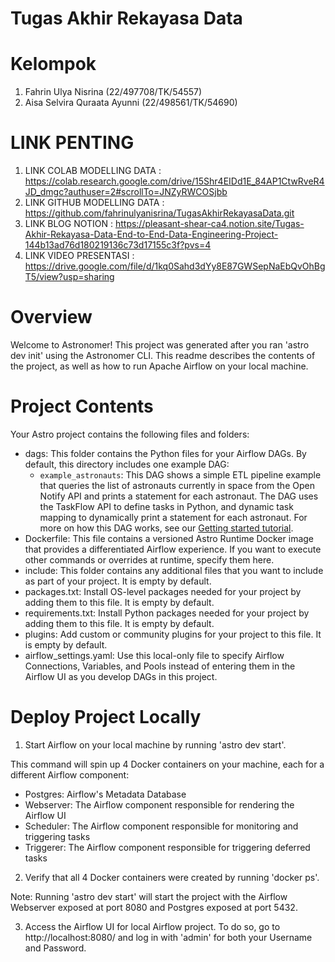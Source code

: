 Tugas Akhir Rekayasa Data 
========

Kelompok
================
1. Fahrin Ulya Nisrina (22/497708/TK/54557)
2. Aisa Selvira Quraata Ayunni (22/498561/TK/54690)


LINK PENTING 
===========================
1. LINK COLAB MODELLING DATA : https://colab.research.google.com/drive/15Shr4EIDd1E_84AP1CtwRveR4JD_dmgc?authuser=2#scrollTo=JNZyRWCOSjbb
2. LINK GITHUB MODELLING DATA : https://github.com/fahrinulyanisrina/TugasAkhirRekayasaData.git
3. LINK BLOG NOTION : https://pleasant-shear-ca4.notion.site/Tugas-Akhir-Rekayasa-Data-End-to-End-Data-Engineering-Project-144b13ad76d180219136c73d17155c3f?pvs=4 
4. LINK VIDEO PRESENTASI : https://drive.google.com/file/d/1kq0Sahd3dYy8E87GWSepNaEbQvOhBgT5/view?usp=sharing
   

Overview
========

Welcome to Astronomer! This project was generated after you ran 'astro dev init' using the Astronomer CLI. This readme describes the contents of the project, as well as how to run Apache Airflow on your local machine.

Project Contents
================

Your Astro project contains the following files and folders:

- dags: This folder contains the Python files for your Airflow DAGs. By default, this directory includes one example DAG:
    - `example_astronauts`: This DAG shows a simple ETL pipeline example that queries the list of astronauts currently in space from the Open Notify API and prints a statement for each astronaut. The DAG uses the TaskFlow API to define tasks in Python, and dynamic task mapping to dynamically print a statement for each astronaut. For more on how this DAG works, see our [Getting started tutorial](https://www.astronomer.io/docs/learn/get-started-with-airflow).
- Dockerfile: This file contains a versioned Astro Runtime Docker image that provides a differentiated Airflow experience. If you want to execute other commands or overrides at runtime, specify them here.
- include: This folder contains any additional files that you want to include as part of your project. It is empty by default.
- packages.txt: Install OS-level packages needed for your project by adding them to this file. It is empty by default.
- requirements.txt: Install Python packages needed for your project by adding them to this file. It is empty by default.
- plugins: Add custom or community plugins for your project to this file. It is empty by default.
- airflow_settings.yaml: Use this local-only file to specify Airflow Connections, Variables, and Pools instead of entering them in the Airflow UI as you develop DAGs in this project.

Deploy Project Locally
===========================

1. Start Airflow on your local machine by running 'astro dev start'.

This command will spin up 4 Docker containers on your machine, each for a different Airflow component:

- Postgres: Airflow's Metadata Database
- Webserver: The Airflow component responsible for rendering the Airflow UI
- Scheduler: The Airflow component responsible for monitoring and triggering tasks
- Triggerer: The Airflow component responsible for triggering deferred tasks

2. Verify that all 4 Docker containers were created by running 'docker ps'.

Note: Running 'astro dev start' will start the project with the Airflow Webserver exposed at port 8080 and Postgres exposed at port 5432. 

3. Access the Airflow UI for local Airflow project. To do so, go to http://localhost:8080/ and log in with 'admin' for both your Username and Password.


